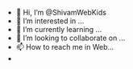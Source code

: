 - 👋 Hi, I’m @ShivamWebKids
- 👀 I’m interested in ...
- 🌱 I’m currently learning ...
- 💞️ I’m looking to collaborate on ...
- 📫 How to reach me in Web...
- 

<!---
ShivamWebKids/ShivamWebKids is a ✨ special ✨ repository because its `README.md` (this file) appears on your GitHub profile.
You can click the Preview link to take a look at your changes.
--->
